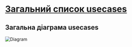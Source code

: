 # [Загальний список usecases](https://github.com/MkZb/ODB/tree/master/doc/usecases)
## Загальна діаграма usecases

![Diagram](https://i.imgur.com/KcFK3SF.png)
